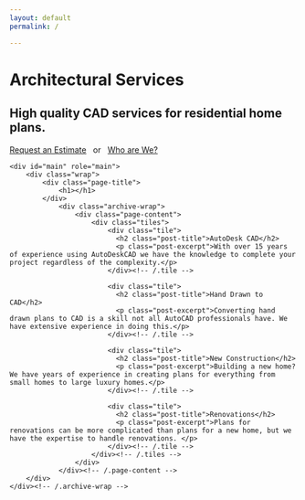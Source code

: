 ```yaml
---
layout: default
permalink: /

---
```


<div class="page-lead" style="background-image:url({{ site.url }}/images/autoCAD-1600x800.jpg)">
      <div class="wrap page-lead-content">
        <h1>Architectural Services</h1>
        <h2>High quality CAD services for residential home plans.</h2>
        <a href="{{ site.url }}/contact" class="btn-inverse">Request an Estimate</a> &nbsp; or &nbsp; <a href="{{ site.url }}/about" class="btn-inverse">Who are We?</a>
      </div><!-- /.page-lead-content -->
</div><!-- /.page-lead -->

<div id="page-wrapper">
      <!--[if lt IE 9]><div class="upgrade notice-warning"><strong>Your browser is quite old!</strong> Why not <a href="http://whatbrowser.org/">upgrade to a newer one</a> to better enjoy this site?</div><![endif]-->


    <div id="main" role="main">
        <div class="wrap">
	        <div class="page-title">
	            <h1></h1>
	        </div>
		        <div class="archive-wrap">
			        <div class="page-content">
			            <div class="tiles">
							<div class="tile">
							  <h2 class="post-title">AutoDesk CAD</h2>
							  <p class="post-excerpt">With over 15 years of experience using AutoDeskCAD we have the knowledge to complete your project regardless of the complexity.</p>
							</div><!-- /.tile -->

							<div class="tile">
							  <h2 class="post-title">Hand Drawn to CAD</h2>
							  <p class="post-excerpt">Converting hand drawn plans to CAD is a skill not all AutoCAD professionals have. We have extensive experience in doing this.</p>
							</div><!-- /.tile -->

							<div class="tile">
							  <h2 class="post-title">New Construction</h2>
							  <p class="post-excerpt">Building a new home? We have years of experience in creating plans for everything from small homes to large luxury homes.</p>
							</div><!-- /.tile -->

							<div class="tile">
							  <h2 class="post-title">Renovations</h2>
							  <p class="post-excerpt">Plans for renovations can be more complicated than plans for a new home, but we have the expertise to handle renovations. </p>
							</div><!-- /.tile -->
						</div><!-- /.tiles -->
					</div>
				</div><!-- /.page-content -->
		</div>
	</div><!-- /.archive-wrap -->

</div><!-- /.wrap -->
